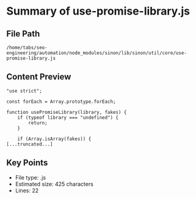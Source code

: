 # Summary of use-promise-library.js
  
## File Path
`/home/tabs/seo-engineering/automation/node_modules/sinon/lib/sinon/util/core/use-promise-library.js`

## Content Preview
```
"use strict";

const forEach = Array.prototype.forEach;

function usePromiseLibrary(library, fakes) {
    if (typeof library === "undefined") {
        return;
    }

    if (Array.isArray(fakes)) {
[...truncated...]
```

## Key Points
- File type: .js
- Estimated size: 425 characters
- Lines: 22
